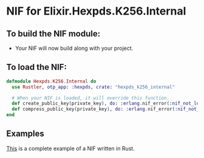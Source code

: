 # NIF for Elixir.Hexpds.K256.Internal

## To build the NIF module:

- Your NIF will now build along with your project.

## To load the NIF:

```elixir
defmodule Hexpds.K256.Internal do
  use Rustler, otp_app: :hexpds, crate: "hexpds_k256_internal"

  # When your NIF is loaded, it will override this function.
  def create_public_key(private_key), do: :erlang.nif_error(:nif_not_loaded)
  def compress_public_key(private_key), do: :erlang.nif_error(:nif_not_loaded)
end
```

## Examples

[This](https://github.com/rusterlium/NifIo) is a complete example of a NIF written in Rust.
